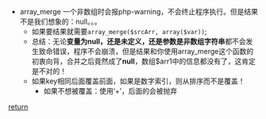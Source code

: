 * array_merge 一个非数组时会报php-warning，不会终止程序执行。但是结果不是我们想象的：null。。。
    * 如果要结果就需要```array_merge($srcArr, array($var))```;
    * 总结：无论**变量为null，还是未定义，还是参数是非数组字符串**都不会发生致命错误，程序不会崩溃，但是结果和你使用array_merge这个函数的初衷向背，合并之后竟然成了**null**，数组$arr1中的信息都没有了，这肯定是不对的！
    * 如果key相同后面覆盖前面，如果是数字索引，则从排序而不是覆盖！
        * 如果不想被覆盖：使用‘+’，后面的会被抛弃


[return](README.md)